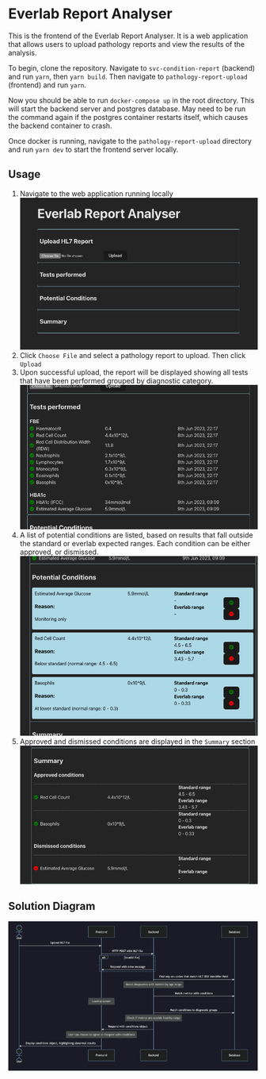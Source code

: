 # Everlab Report Analyser

This is the frontend of the Everlab Report Analyser. It is a web application that allows users to upload pathology reports and view the results of the analysis.

To begin, clone the repository. Navigate to `svc-condition-report` (backend) and run `yarn`, then `yarn build`.
Then navigate to `pathology-report-upload` (frontend) and run `yarn`.

Now you should be able to run `docker-compose up` in the root directory. This will start the backend server and postgres database. May need to be run the command again if the postgres container restarts itself, which causes the backend container to crash.

Once docker is running, navigate to the `pathology-report-upload` directory and run `yarn dev` to start the frontend server locally.

## Usage

1. Navigate to the web application running locally
   ![Initial page](image-1.png)
2. Click `Choose File` and select a pathology report to upload. Then click `Upload`
3. Upon successful upload, the report will be displayed showing all tests that have been performed grouped by diagnostic category.
   ![Tests performed](image-2.png)
4. A list of potential conditions are listed, based on results that fall outside the standard or everlab expected ranges. Each condition can be either approved, or dismissed.
   ![Potential conditions](image-3.png)
5. Approved and dismissed conditions are displayed in the `Summary` section
   ![Summary](image-4.png)

## Solution Diagram

![Sequence Diagram](image.png)
